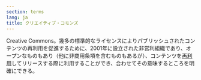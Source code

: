 ```yaml
---
section: terms
lang: ja
title: クリエイティブ・コモンズ
---
```


Creative Commons。幾多の標準的なライセンスによりパブリッシュされたコンテンツの再利用を促進するために、2001年に設立された非営利組織であり、オープンなものもあり（他に非商用条項を含むものもあるが）、コンテンツを[再利用](../re-use/)してリリースする際に利用することができ、合わせてその意味するところを明確にできる。

